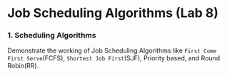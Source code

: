 # Job Scheduling Algorithms (Lab 8)


### 1. Scheduling Algorithms

Demonstrate the working of Job Scheduling Algorithms like `First Come First Serve`(FCFS), `Shortest Job First`(SJF), Priority based, and Round Robin(RR).
